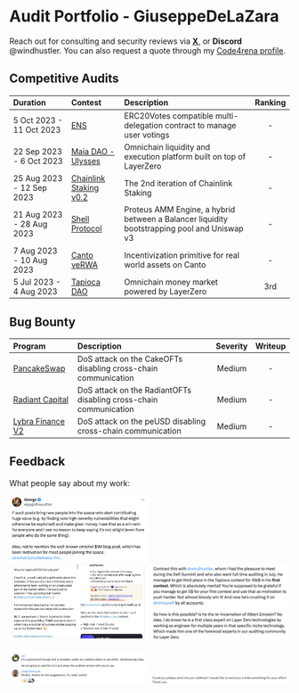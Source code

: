 # Audit Portfolio - GiuseppeDeLaZara

Reach out for consulting and security reviews via [**X**](https://twitter.com/windhustler), or **Discord** @windhustler.
You can also request a quote through my [Code4rena profile](https://code4rena.com/@windhustler).

## Competitive Audits

| Duration                   | Contest                                                                        | Description                                                                                           |                   Ranking                    |
|:---------------------------|:-------------------------------------------------------------------------------|:------------------------------------------------------------------------------------------------------|:--------------------------------------------:|
| 5 Oct 2023 - 11 Oct 2023   | [ENS](./reports/ENS-Security-Review.md)                                        | ERC20Votes compatible multi-delegation contract to manage user votings                                |                      -                       |
| 22 Sep 2023 - 6 Oct 2023   | [Maia DAO - Ulysses](./reports/Maia-DAO-Ulysses-Security-Review.md)            | Omnichain liquidity and execution platform built on top of LayerZero                                  |                      -                       |
| 25 Aug 2023 - 12 Sep 2023  | [Chainlink Staking v0.2](./reports/Chainlink-Staking-v0.2-Security-Review.md)  | The 2nd iteration of Chainlink Staking                                                                |                      -                       |
| 21 Aug 2023 - 28 Aug 2023  | [Shell Protocol](./reports/Shell-Protocol-Proteus-Security-Review.md)          | Proteus AMM Engine, a hybrid between a Balancer liquidity bootstrapping pool and Uniswap v3           |                      -                       |
| 7 Aug 2023 - 10 Aug 2023   | [Canto veRWA](./reports/Canto-veRWA-Security-Review.md)                        | Incentivization primitive for real world assets on Canto                                              |                      -                       |
| 5 Jul 2023 - 4 Aug 2023    | [Tapioca DAO](./reports/Tapioca-DAO-Security-Review.md)                        | Omnichain money market powered by LayerZero                                                           |                     3rd                      |


## Bug Bounty

| Program                                                         | Description                                                                                                                               | Severity  | Writeup  |
|:----------------------------------------------------------------|:------------------------------------------------------------|:---------:|:--------:|
| [PancakeSwap](https://immunefi.com/bounty/pancakeswap/)         | DoS attack on the CakeOFTs disabling cross-chain communication|  Medium   |    -     |
| [Radiant Capital](https://immunefi.com/bounty/radiant/)         | DoS attack on the RadiantOFTs disabling cross-chain communication|  Medium   |    -     |
| [Lybra Finance V2](https://immunefi.com/bounty/lybrafinance/)   | DoS attack on the peUSD disabling cross-chain communication |  Medium   |    -     |


## Feedback

What people say about my work:

<p align="center">
  <img src="./assets/gogo.png" width="250"/>
  <img src="./assets/flint-reference.png" width="250"/>
</p>

<p align="center">
  <img src="./assets/layer-zero.png" width="250"/>
  <img src="./assets/donation-bug-report.png" width="250"/>
</p>



